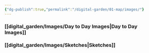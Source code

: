 ```yaml
---
{"dg-publish":true,"permalink":"/digital-garden/01-map/images/"}
---
```


### [[digital_garden/Images/Day to Day Images\|Day to Day Images]]
### [[digital_garden/Images/Sketches\|Sketches]]
